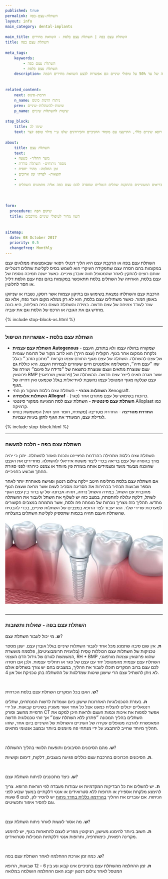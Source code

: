 ```yaml
---
published: true
permalink: השתלת-עצם-בפה
layout: info
main_category: dental-implants

main_title: השתלת עצם בפה | השתלת עצם בלסת - השוואת מחירים
title: השתלת עצם בפה

meta_tags:
    keywords:
        - השתלת עצם בפה
        - השתלת עצם בלסת
    description: השתלת  עצם בפה - כל מה שצריך לדעת על השתלת עצם בלסת, שיטות, מחירים, מומחים מומלצים, מבצעים והנחה של עד 50% על טיפולי שיניים וגם אפשרות לבצע השוואת מחירים חכמה!


related_content:
    next: הרמת-סינוס
    n_name: ניתוח הרמת סינוס
    prev: שיטות-להשתלות-שיניים
    p_name: שיטות להשתלות שיניים

stop_block: 
    title: שימו לב
    text: זקוקים להשתלת עצם וטיפולי שיניים מורכבים להשלמת שיניים בפה? חשוב שאת הטיפול תעברו אצל פריודונט או מומחה לפה ולסת ולא אצל רופא שיניים כללי, התייעצו עם מומחי החניכיים והכירורגים שלנו ע״י מילוי טופס קצר.
    
about:
    title: השתלת עצם
    text: 
    - משך ההליך- כשעה
    - מספר ניתוחים- השתלה בודדת
    - זמן החלמה- מהיר יחסית
    - תוצאות- לפרקי זמן ארוכים
    - 
    - השתלת עצם עצמית או סינטטית מתאימה למתרפאים בריאים המעוניינים בהתקנת שתלים דנטליים שחסרה להם עצם בפה אליה מתמזגים השתלים.

   

form:
  procedure: שיקום הפה
  title: השוו מחיר לטיפולי שיניים מורכבים

  
sitemap: 
  date: 08 October 2017
  priority: 0.5
  changefreq: Monthly
---
```

השתלת עצם בפה או הַרְכָּבָת עצם היא הליך דנטלי רפואי שבאמצעותו ממלאים עצם במקומות בהם חסרה עצם שתפקידה העיקרי הוא לשמש בסיס לקליטת שתלים דנטליים אותם רוצים להתקין לאחר שהמטופל חווה אובדן שיניים. כאשר ישנה תמיכה נוספת של עצם בלסת, האחיזה של השתלים בלסת תתאפשר במקומות בהם נפח עצם הלסת דליל או חסר לחלוטין.

הרכבת עצם והשתלתו נמצאת בשימוש גם בתיקון עצמות אשר רוסקו, נשברו או שניזוקו באופן חמור. כאשר משתילים עצם בלסת, הוא לא רק ממלא מקום ויוצר נפח, אלא גם עוזר לעודד צמיחה של עצם חדשה. במידה והשתלת העצם בפה הצליחה, היא בונה מחדש גם את הגובה או הרכס של הלסת וגם את עוביה.

 {% include stop-block-xs.html %}  

- - - - - -

###  השתלת עצם בלסת - אפשרויות הטיפול

- **השתלת עצם עצמית Autogenous** - שמקורה בחולה עצמו ולא בתורם, העצם נלקחת ממקום אחר בגוף. הקוּלִית (עצם הירך) הוא לרוב מקור של תרומה עצמית של עצם להשתלה. השתלה של עצם מגוף התורם עצמו נקראת ״מתכון הזהב״ בגלל שזו ״עצם חיה״, המשלימה אלמנטים חיים שעוזרים לצמיחת העצם. היא כוללת גם עצם שנוצרת מתאים ועצם שנוצרת כתוצאה של ״נדידה על פיגום״ ויצירה של פרוטאין BMP (פרוטאין מורפוגני) אשר מגרה תאים לייצר עצם חדשה. ההשתלה של עצם שנלקח מגוף המטופל עצמו נחשבת לאידיאלית בגלל שכמעט ואין דחייה של הגוף.
- **השתלות מהחי** - השתלת עצם בלסת ממקור מן החי Xenograft.
- **השתלות אלופתיה Allograf** - כרוכות בשימוש של עצם מתורם אחר (פגר).
- **השתלת עצם סינטטית** - השתלת עצם לסת המגיעה ממקור סינטטי Alloplast כמו קרמיקה.
- **החדרת מטריצה** - החדרת מַטְרִיצָה (מַשְׁתִּית, חומר חוץ-תאי) המשמשת בסיס לגדילת עצם, המעודד את הגוף לתקן בעיות עצמיות. 

 {% include stop-block.html %}  

- - - - - -

###  השתלת עצם בפה - הלכה למעשה

השתלת עצם בלסת מתחילה בהרדמת הפציינט והכנת האזור להשתלה. יתכן כי יהיה צורך בהסרה של עצם בריאה בכדי ליצור משטח אידיאלי להשתלה. מחדירים את העצם שהוכנה מבעוד מועד ומצמידים אותה בעזרת פין מיוחד או צמנט כירורגי לפני סגירת החתך שבוצע בחניכיים.

אם השתלת עצם בלסת מחלימה היטב יילקח צילום רנטגן ופגישה מאוחרת יותר לאחר מספר שבועות תבהיר בבהירות את הסריגה מסביב לעצם אשר מראה שעצם הגוף מחוברת עם השתל. במידה והשתל נדחה, תהיה אבחנה של קו ברור בין עצם הגוף לשתל, דלקת עלולה להתפתח, במצב כזה יש לשלוף את השתל ולעבור את ההשתלה מחדש. תהליך כזה מצריך נוכחות של מומחה פה ולסת, אשר מתמחה במצבים הקשורים למערכות שרירי שלד. הוא יעבוד לצד הרופא במצבים של השתלות שיניים, בכדי להבטיח שהשתלת העצם תהיה בכמות שתספיק לקליטת השתלים בהצלחה.


 ![{{ page.title }}](/images/articles/dental-implants.jpg)  

- - - - - -

###  השתלת עצם בפה - שאלות ותשובות

**ש.** מי יכול לעבור השתלת עצם?

**ת.** אין שום סיבה שתמנע מכל אחד לעבור השתלות שיניים בגלל אובדן עצם. ישנן מספר טכניקות של השתלות עצם הכוללות טַסִּית (בלועזית תרומבוציטים), פלסמה מועשרת המשמשת לגורם של גידול הדם העצמי, RH * BMP שהוא פרוטאין עצמות מורפוגני, השתלת עצם עצמית מהמטופל יחד עם עצם של פגר או תחליפי עצמות. ולכן אם חסרה לכם עצם ברוב המקרים תוכלו לעבור את ההליך, במצבים בהם יש צורך בשתלים אולם לא ניתן להשתיל עצם הרי שישנן שיטות שמדלגות על ההשתלה בהן טכניקת אול און 4.

 

**ש.** האם בכל המקרים השתלת עצם בלסת הכרחית?

**ת.** בעזרת הטכנולוגיות האחרונות שישנן כיום ועומדות לרשות המנתחים, שתלים דנטאליים יכולים להצליח כמעט אצל כל אחד אשר מעוניין בשיניים קבועות. על ידי הדמיית מחשב וסורק CT אפשר למפות את איכות וכמות העצם ולראות היכן למקם את השתלים בהליך המכונה ״פתרון ללא השתלת עצם״ אך זוהי טכנולוגיה חדשה המאפשרת להרבה מטופלים עקירה של השיניים והשתלות של השיניים ביום אחד, שזהו תהליך מיוחד שחייב להתבצע על ידי מנתחי פה מיומנים ביותר ובמצב אנטומי מתאים.

 

**ש.** מהם הסיכונים הסיבוכים ותופעות הלוואי בהליך ההשתלה?

**ת.** הסיכונים הכרוכים בהרכבת עצם כוללים פגיעה בעצבים, דלקות, דימום וקושיות.

 

**ש.** כיצד מתכוננים לניתוח השתלת עצם?

**ת.** יש להשלים את כל הבדיקות המקדמיות או עבודות מעבדה לפי הוראות הרופא. צריך להימנע מלקחת אספירין או תרופות ללא סטרואידים או אנטי דלקתיים במשך שבוע לפני הניתוח. אם עוברים את ההליך [בהרדמה כללית בחדר ניתוח](/טיפולי-שיניים-בהרדמה) יש להסיר לק, לצום 6 שעות וגם להסיר איפור ותכשיטים.

 

**ש.** מה אסור לעשות לאחר ניתוח השתלת עצם?

**ת.** חשוב ביותר להימנע מעישון, הניקוטין מפריע לעצם להתאחות בגוף, יש להימנע מקרינה רפואית, כימותרפיה, ותרופות אנטי דלקתיות המכילות סטרואידים.

 

**ש.** כמה זמן אורכת ההחלמה לאחר השתלת עצם בפה?

**ת.** זמן ההחלמה מהשתלת עצם בחניכיים אינו קבוע ונע בין 6 - 12 שבועות, הרופא המטפל לאחר צילום רנטגן יקבע האם ההחלמה הושלמה במלואה